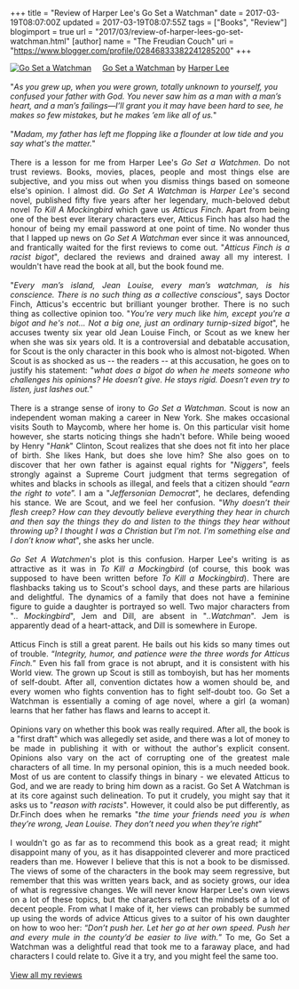 +++
title = "Review of Harper Lee's Go Set a Watchman"
date = 2017-03-19T08:07:00Z
updated = 2017-03-19T08:07:55Z
tags = ["Books", "Review"]
blogimport = true 
url = "2017/03/review-of-harper-lees-go-set-watchman.html"
[author]
	name = "The Freudian Couch"
	uri = "https://www.blogger.com/profile/02846833382241285200"
+++

<div dir="ltr" style="text-align: left;" trbidi="on">
<a href="https://www.goodreads.com/book/show/24831147-go-set-a-watchman" style="float: left; padding-right: 20px;"><img alt="Go Set a Watchman" border="0" src="https://images.gr-assets.com/books/1427322631m/24831147.jpg" /></a><a href="https://www.goodreads.com/book/show/24831147-go-set-a-watchman">Go Set a Watchman</a> by <a href="https://www.goodreads.com/author/show/1825.Harper_Lee">Harper Lee</a><br />
<br />
"<i>As you grew up, when you were grown, totally unknown to yourself, you confused your father with God. You never saw him as a man with a man’s heart, and a man’s failings—I’ll grant you it may have been hard to see, he makes so few mistakes, but he makes ’em like all of us.</i>"<br />
<div>
<div>
<br />
"<i>Madam, my father has left me flopping like a flounder at low tide and you say what's the matter.</i>"</div>
<div>
<br />
<div style="text-align: justify;">
There is a lesson for me from Harper Lee's <i>Go Set a Watchmen</i>. Do not trust reviews. Books, movies, places, people and most things else are subjective, and you miss out when you dismiss things based on someone else's opinion. I almost did. <i>Go Set A Watchman</i> is <i>Harper Lee</i>'s second novel, published fifty five years after her legendary, much-beloved debut novel <i>To Kill A Mockingbird</i> which gave us <i>Atticus Finch</i>. Apart from being one of the best ever literary characters ever, Atticus Finch has also had the honour of being my email password at one point of time. No wonder thus that I lapped up news on <i>Go Set A Watchman</i> ever since it was announced, and frantically waited for the first reviews to come out. "<i>Atticus Finch is a racist bigot</i>", declared the reviews and drained away all my interest. I wouldn't have read the book at all, but the book found me.</div>
</div>
<div>
<div style="text-align: justify;">
<br /></div>
<div style="text-align: justify;">
"<i>Every man’s island, Jean Louise, every man’s watchman, is his conscience. There is no such thing as a collective conscious</i>", says Doctor Finch, Atticus's eccentric but brilliant younger brother. There is no such thing as collective opinion too. "<i>You're very much like him, except you're a bigot and he's not… Not a big one, just an ordinary turnip-sized bigot</i>", he accuses twenty six year old Jean Louise Finch, or Scout as we knew her when she was six years old. It is a controversial and debatable accusation, for Scout is the only character in this book who is almost not-bigoted. When Scout is as shocked as us -- the readers -- at this accusation, he goes on to justify his statement: "<i>what does a bigot do when he meets someone who challenges his opinions? He doesn’t give. He stays rigid. Doesn’t even try to listen, just lashes out.</i>"</div>
</div>
<div>
<div style="text-align: justify;">
<br /></div>
<div style="text-align: justify;">
There is a strange sense of irony to <i>Go Set a Watchman</i>. Scout is now an independent woman making a career in New York. She makes occasional visits South to Maycomb, where her home is. On this particular visit home however, she starts noticing things she hadn't before. While being wooed by Henry "<i>Hank</i>" Clinton, Scout realizes that she does not fit into her place of birth. She likes Hank, but does she love him? She also goes on to discover that her own father is against equal rights for "<i>Niggers</i>", feels strongly against a Supreme Court judgment that terms segregation of whites and blacks in schools as illegal, and feels that a citizen should “<i>earn the right to vote</i>”. I am a "<i>Jeffersonian Democrat</i>", he declares, defending his stance. We are Scout, and we feel her confusion. "<i>Why doesn’t their flesh creep? How can they devoutly believe everything they hear in church and then say the things they do and listen to the things they hear without throwing up? I thought I was a Christian but I’m not. I’m something else and I don’t know what</i>", she asks her uncle.</div>
<div style="text-align: justify;">
<br /></div>
</div>
<div>
<div style="text-align: justify;">
<i>Go Set A Watchmen</i>'s plot is this confusion. Harper Lee's writing is as attractive as it was in <i>To Kill a Mockingbird</i> (of course, this book was supposed to have been written before <i>To Kill a Mockingbird</i>). There are flashbacks taking us to Scout's school days, and these parts are hilarious and delightful. The dynamics of a family that does not have a feminine figure to guide a daughter is portrayed so well. Two major characters from "<i>.. Mockingbird</i>", Jem and Dill, are absent in "<i>..Watchman</i>". Jem is apparently dead of a heart-attack, and Dill is somewhere in Europe.</div>
</div>
<div>
<div style="text-align: justify;">
<br /></div>
<div style="text-align: justify;">
Atticus Finch is still a great parent. He bails out his kids so many times out of trouble. “<i>Integrity, humor, and patience were the three words for Atticus Finch.</i>” Even his fall from grace is not abrupt, and it is consistent with his World view. The grown up Scout is still as tomboyish, but has her moments of self-doubt. After all, convention dictates how a women should be, and every women who fights convention has to fight self-doubt too. Go Set a Watchman is essentially a coming of age novel, where a girl (a woman) learns that her father has flaws and learns to accept it.</div>
</div>
<div>
<div style="text-align: justify;">
<br /></div>
<div style="text-align: justify;">
Opinions vary on whether this book was really required. After all, the book is a "first draft" which was allegedly set aside, and there was a lot of money to be made in publishing it with or without the author's explicit consent. Opinions also vary on the act of corrupting one of the greatest male characters of all time. In my personal opinion, this is a much needed book. Most of us are content to classify things in binary - we elevated Atticus to God, and we are ready to bring him down as a racist. Go Set A Watchman is at its core against such delineation. To put it crudely, you might say that it asks us to "<i>reason with racists</i>". However, it could also be put differently, as Dr.Finch does when he remarks "<i>the time your friends need you is when they’re wrong, Jean Louise. They don’t need you when they’re right</i>”</div>
</div>
<div>
<div style="text-align: justify;">
<br /></div>
<div style="text-align: justify;">
I wouldn't go as far as to recommend this book as a great read; it might disappoint many of you, as it has disappointed cleverer and more practiced readers than me. However I believe that this is not a book to be dismissed. The views of some of the characters in the book may seem regressive, but remember that this was written years back, and as society grows, our idea of what is regressive changes. We will never know Harper Lee's own views on a lot of these topics, but the characters reflect the mindsets of a lot of decent people. From what I make of it, her views can probably be summed up using the words of advice Atticus gives to a suitor of his own daughter on how to woo her: “<i>Don’t push her. Let her go at her own speed. Push her and every mule in the county’d be easier to live with.</i>” To me, Go Set a Watchman was a delightful read that took me to a faraway place, and had characters I could relate to. Give it a try, and you might feel the same too.</div>
</div>
</div>
<br />
<a href="https://www.goodreads.com/review/list/4391307-adarsh">View all my reviews</a>
</div>

